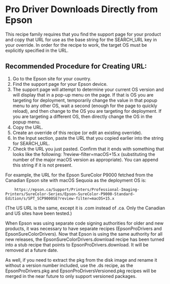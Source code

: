 Pro Driver Downloads Directly from Epson
========================================

This recipe family requires that you find the support page for your product and copy that URL for use as the base string for the SEARCH_URL key in your override. In order for the recipe to work, the target OS must be explicitly specified in the URL.

Recommended Procedure for Creating URL:
---------------------------------------
1. Go to the Epson site for your country.
2. Find the support page for your Epson device.
3. The support page will attempt to determine your current OS version and will display that in a pop-up menu on the page. If that is OS you are targeting for deployment, temporarily change the value in that popup menu to any other OS, wait a second (enough for the page to quickly reload), and then change to the OS you are targeting for deployment. If you are targeting a different OS, then directly change the OS in the popup menu. 
4. Copy the URL.
5. Create an override of this recipe (or edit an existing override).
6. In the Input section, paste the URL that you copied earlier into the string for SEARCH_URL.
7. Check the URL you just pasted. Confirm that it ends with something that looks like the following: 
    ?review-filter=macOS+15.x
(substituting the number of the major macOS version as appropriate). You can append this string if it is not present. 

For example, the URL for the Epson SureColor P9000 fetched from the Canadian Epson site with macOS Sequoia as the deployment OS is:
````
	https://epson.ca/Support/Printers/Professional-Imaging-Printers/SureColor-Series/Epson-SureColor-P9000-Standard-Edition/s/SPT_SCP9000SE?review-filter=macOS+15.x
````
(The US URL is the same, except it is .com instead of .ca. Only the Canadian and US sites have been tested.)

When Epson was using separate code signing authorities for older and new products, it was
necessary to have separate recipes (EpsonProDrivers and EpsonSureColorDrivers). Now that 
Epson is using the same authority for all new releases, the EpsonSureColorDrivers.download recipe has been turned into a stub recipe that points to EpsonProDrivers.download. It will be removed at a future date.

As well, if you need to extract the pkg from the disk image and rename it without a version number included, use the .ds recipe, as the EpsonProDrivers.pkg and EpsonProDriversVersioned.pkg recipes will be merged in the near future to only support versioned packages.
